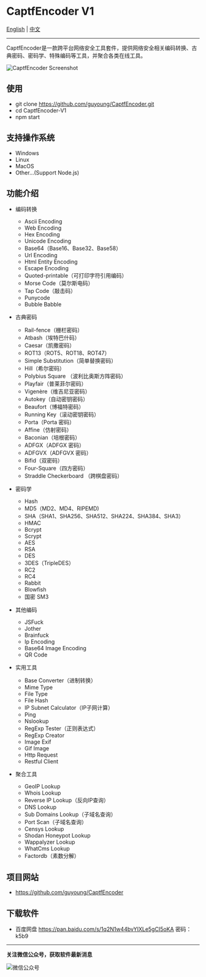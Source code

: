CaptfEncoder V1
================================

[English](https://github.com/guyoung/CaptfEncoder/blob/master/CaptfEncoder-V1/README.md) | [中文](https://github.com/guyoung/CaptfEncoder/blob/master/CaptfEncoder-V1/README-zh.md)

---


CaptfEncoder是一款跨平台网络安全工具套件，提供网络安全相关编码转换、古典密码、密码学、特殊编码等工具，并聚合各类在线工具。

![CaptfEncoder Screenshot](https://github.com/guyoung/CaptfEncoder/raw/master/CaptfEncoder-V1/screenshot/captfencoder-screenshot-1.png)

## 使用

 * git clone https://github.com/guyoung/CaptfEncoder.git
 * cd CaptfEncoder-V1
 * npm start

## 支持操作系统

 * Windows
 * Linux
 * MacOS
 * Other...(Support Node.js)

## 功能介绍

 * 编码转换
   * Ascii Encoding
   * Web Encoding
   * Hex Encoding
   * Unicode Encoding
   * Base64（Base16、Base32、Base58）
   * Url Encoding
   * Html Entity Encoding
   * Escape Encoding
   * Quoted-printable（可打印字符引用编码）
   * Morse Code（莫尔斯电码）
   * Tap Code（敲击码）
   * Punycode
   * Bubble Babble

 * 古典密码
   * Rail-fence（栅栏密码）
   * Atbash（埃特巴什码）
   * Caesar（凯撒密码）
   * ROT13（ROT5、ROT18、ROT47）
   * Simple Substitution（简单替换密码）
   * Hill（希尔密码）
   * Polybius Square （波利比奥斯方阵密码）
   * Playfair（普莱菲尔密码）
   * Vigenère（维吉尼亚密码）
   * Autokey（自动密钥密码）
   * Beaufort（博福特密码）
   * Running Key（滚动密钥密码）
   * Porta（Porta 密码）
   * Affine（仿射密码）
   * Baconian（培根密码）
   * ADFGX（ADFGX 密码）
   * ADFGVX（ADFGVX 密码）
   * Bifid（双密码）
   * Four-Square（四方密码）
   * Straddle Checkerboard （跨棋盘密码）

 * 密码学
   * Hash
   * MD5（MD2、MD4、RIPEMD)
   * SHA（SHA1、SHA256、SHA512、SHA224、SHA384、SHA3）
   * HMAC
   * Bcrypt
   * Scrypt
   * AES
   * RSA
   * DES
   * 3DES（TripleDES）
   * RC2
   * RC4
   * Rabbit
   * Blowfish 
   * 国密 SM3

 * 其他编码
   * JSFuck
   * Jother
   * Brainfuck
   * Ip Encoding
   * Base64 Image Encoding 
   * QR Code

 * 实用工具
   * Base Converter（进制转换）
   * Mime Type
   * File Type
   * File Hash
   * IP Subnet Calculator（IP子网计算）
   * Ping
   * Nslookup 
   * RegExp Tester（正则表达式）
   * RegExp Creator
   * Image Exif
   * Gif Image
   * Http Request
   * Restful Client
   
 * 聚合工具
   * GeoIP Lookup
   * Whois Lookup
   * Reverse IP Lookup（反向IP查询）
   * DNS Lookup
   * Sub Domains Lookup（子域名查询）
   * Port Scan（子域名查询）
   * Censys Lookup
   * Shodan Honeypot Lookup
   * Wappalyzer Lookup
   * WhatCms Lookup
   * Factordb（素数分解）


## 项目网站

 * <https://github.com/guyoung/CaptfEncoder>

## 下载软件

 * 百度网盘 <https://pan.baidu.com/s/1q2N1w44bvYIXLe5gCI5oKA> 密码：k5b9


------------------------------------------------

**关注微信公众号，获取软件最新消息**

![微信公众号](https://mmbiz.qlogo.cn/mmbiz_jpg/5IMiaY073fa7zxH6f5q5EticlwZPsYQtUnpYHspNiczmNyjtCXnR7LAmvpstK4EycfzIQkciboLh1qtWRcCibEPuDhA/0?wx_fmt=jpeg)

